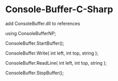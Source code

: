 # Console-Buffer-C-Sharp

add ConsoleBuffer.dll to references

using ConsoleBufferNP;

ConsoleBuffer.StartBuffer();

ConsoleBuffer.Write( int left, int top, string );

ConsoleBuffer.ReadLine( int left, int top, string );

ConsoleBuffer.StopBuffer();
